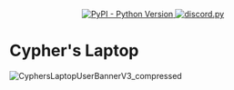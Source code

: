 <p align="center">
  <a href="https://www.python.org/downloads/">
    <img alt="PyPI - Python Version" src="https://img.shields.io/pypi/pyversions/Red-Discordbot">
  </a>
  <a href="https://github.com/Rapptz/discord.py/">
     <img src="https://img.shields.io/badge/discord-py-blue.svg" alt="discord.py">
  </a>
</p>

# Cypher's Laptop
![CyphersLaptopUserBannerV3_compressed](https://user-images.githubusercontent.com/67531837/204711245-71c96879-b236-4811-ad7b-918a8ed9d94c.png)
